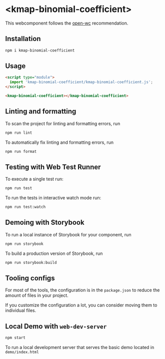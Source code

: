 # \<kmap-binomial-coefficient>

This webcomponent follows the [open-wc](https://github.com/open-wc/open-wc) recommendation.

## Installation

```bash
npm i kmap-binomial-coefficient
```

## Usage

```html
<script type="module">
  import 'kmap-binomial-coefficient/kmap-binomial-coefficient.js';
</script>

<kmap-binomial-coefficient></kmap-binomial-coefficient>
```

## Linting and formatting

To scan the project for linting and formatting errors, run

```bash
npm run lint
```

To automatically fix linting and formatting errors, run

```bash
npm run format
```

## Testing with Web Test Runner

To execute a single test run:

```bash
npm run test
```

To run the tests in interactive watch mode run:

```bash
npm run test:watch
```

## Demoing with Storybook

To run a local instance of Storybook for your component, run

```bash
npm run storybook
```

To build a production version of Storybook, run

```bash
npm run storybook:build
```


## Tooling configs

For most of the tools, the configuration is in the `package.json` to reduce the amount of files in your project.

If you customize the configuration a lot, you can consider moving them to individual files.

## Local Demo with `web-dev-server`

```bash
npm start
```

To run a local development server that serves the basic demo located in `demo/index.html`
